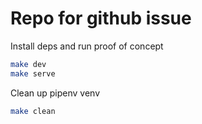 # Repo for github issue

Install deps and run proof of concept

```bash
make dev 
make serve
```

Clean up pipenv venv

```bash
make clean
```
